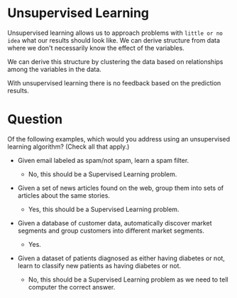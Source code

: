 
# Unsupervised Learning

Unsupervised learning allows us to approach problems with `little or no idea` what our results should look like. We can derive structure from data where we don't necessarily know the effect of the variables.

We can derive this structure by clustering the data based on relationships among the variables in the data.

With unsupervised learning there is no feedback based on the prediction results.

# Question

Of the following examples, which would you address using an unsupervised learning algorithm?  (Check all that apply.)

- Given email labeled as spam/not spam, learn a spam filter.
  - No, this should be a Supervised Learning problem.

- Given a set of news articles found on the web, group them into sets of articles about the same stories.
  - Yes, this should be a Supervised Learning problem.

- Given a database of customer data, automatically discover market segments and group customers into different market segments.
  - Yes.

- Given a dataset of patients diagnosed as either having diabetes or not, learn to classify new patients as having diabetes or not.
  - No, this should be a Supervised Learning problem as we need to tell computer the correct answer.
